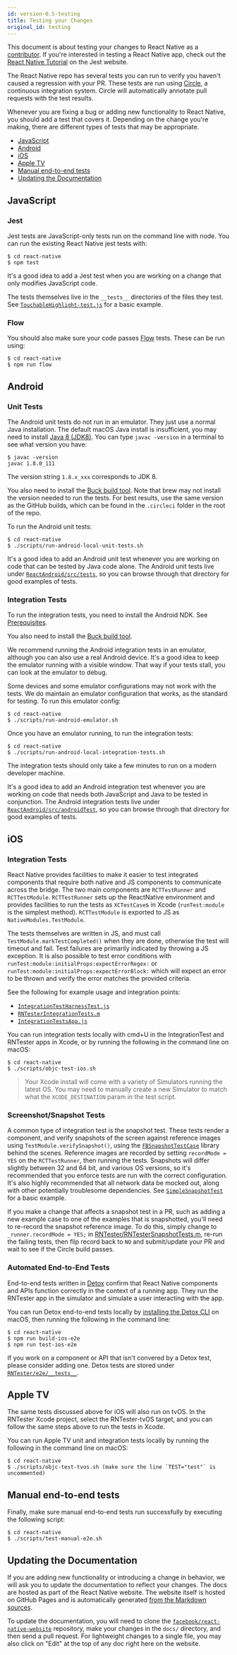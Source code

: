 ```yaml
---
id: version-0.5-testing
title: Testing your Changes
original_id: testing
---
```


This document is about testing your changes to React Native as a [contributor](contributing.md). If you're interested in testing a React Native app, check out the [React Native Tutorial](https://facebook.github.io/jest/docs/en/tutorial-react-native.html) on the Jest website.

The React Native repo has several tests you can run to verify you haven't caused a regression with your PR. These tests are run using [Circle](https://circleci.com/gh/facebook/react-native), a continuous integration system. Circle will automatically annotate pull requests with the test results.

Whenever you are fixing a bug or adding new functionality to React Native, you should add a test that covers it. Depending on the change you're making, there are different types of tests that may be appropriate.

- [JavaScript](testing.md#javascript)
- [Android](testing.md#android)
- [iOS](testing.md#ios)
- [Apple TV](testing.md#apple-tv)
- [Manual end-to-end tests](testing.md#manual-end-to-end-tests)
- [Updating the Documentation](testing.md#updating-the-documentation)

## JavaScript

### Jest

Jest tests are JavaScript-only tests run on the command line with node. You can run the existing React Native jest tests with:

    $ cd react-native
    $ npm test

It's a good idea to add a Jest test when you are working on a change that only modifies JavaScript code.

The tests themselves live in the `__tests__` directories of the files they test. See [`TouchableHighlight-test.js`](https://github.com/facebook/react-native/blob/master/Libraries/Components/Touchable/__tests__/TouchableHighlight-test.js) for a basic example.

### Flow

You should also make sure your code passes [Flow](https://flowtype.org/) tests. These can be run using:

    $ cd react-native
    $ npm run flow

## Android

### Unit Tests

The Android unit tests do not run in an emulator. They just use a normal Java installation. The default macOS Java install is insufficient, you may need to install [Java 8 (JDK8)](http://www.oracle.com/technetwork/java/javase/downloads/jdk8-downloads-2133151.html). You can type `javac -version` in a terminal to see what version you have:

```
$ javac -version
javac 1.8.0_111
```

The version string `1.8.x_xxx` corresponds to JDK 8.

You also need to install the [Buck build tool](https://buckbuild.com/setup/install.html). Note that brew may not install the version needed to run the tests. For best results, use the same version as the GitHub builds, which can be found in the `.circleci` folder in the root of the repo.

To run the Android unit tests:

    $ cd react-native
    $ ./scripts/run-android-local-unit-tests.sh

It's a good idea to add an Android unit test whenever you are working on code that can be tested by Java code alone. The Android unit tests live under [`ReactAndroid/src/tests`](https://github.com/facebook/react-native/tree/master/ReactAndroid/src/test/java/com/facebook/react), so you can browse through that directory for good examples of tests.

### Integration Tests

To run the integration tests, you need to install the Android NDK. See [Prerequisites](building-from-source.md#prerequisites).

You also need to install the [Buck build tool](https://buckbuild.com/setup/install.html).

We recommend running the Android integration tests in an emulator, although you can also use a real Android device. It's a good idea to keep the emulator running with a visible window. That way if your tests stall, you can look at the emulator to debug.

Some devices and some emulator configurations may not work with the tests. We do maintain an emulator configuration that works, as the standard for testing. To run this emulator config:

    $ cd react-native
    $ ./scripts/run-android-emulator.sh

Once you have an emulator running, to run the integration tests:

    $ cd react-native
    $ ./scripts/run-android-local-integration-tests.sh

The integration tests should only take a few minutes to run on a modern developer machine.

It's a good idea to add an Android integration test whenever you are working on code that needs both JavaScript and Java to be tested in conjunction. The Android integration tests live under [`ReactAndroid/src/androidTest`](https://github.com/facebook/react-native/tree/master/ReactAndroid/src/androidTest/java/com/facebook/react/tests), so you can browse through that directory for good examples of tests.

## iOS

### Integration Tests

React Native provides facilities to make it easier to test integrated components that require both native and JS components to communicate across the bridge. The two main components are `RCTTestRunner` and `RCTTestModule`. `RCTTestRunner` sets up the ReactNative environment and provides facilities to run the tests as `XCTestCase`s in Xcode (`runTest:module` is the simplest method). `RCTTestModule` is exported to JS as `NativeModules.TestModule`.

The tests themselves are written in JS, and must call `TestModule.markTestCompleted()` when they are done, otherwise the test will timeout and fail. Test failures are primarily indicated by throwing a JS exception. It is also possible to test error conditions with `runTest:module:initialProps:expectErrorRegex:` or `runTest:module:initialProps:expectErrorBlock:` which will expect an error to be thrown and verify the error matches the provided criteria.

See the following for example usage and integration points:

- [`IntegrationTestHarnessTest.js`](https://github.com/facebook/react-native/blob/master/IntegrationTests/IntegrationTestHarnessTest.js)
- [`RNTesterIntegrationTests.m`](https://github.com/facebook/react-native/blob/master/RNTester/RNTesterIntegrationTests/RNTesterIntegrationTests.m)
- [`IntegrationTestsApp.js`](https://github.com/facebook/react-native/blob/master/IntegrationTests/IntegrationTestsApp.js)

You can run integration tests locally with cmd+U in the IntegrationTest and RNTester apps in Xcode, or by running the following in the command line on macOS:

    $ cd react-native
    $ ./scripts/objc-test-ios.sh

> Your Xcode install will come with a variety of Simulators running the latest OS. You may need to manually create a new Simulator to match what the `XCODE_DESTINATION` param in the test script.

### Screenshot/Snapshot Tests

A common type of integration test is the snapshot test. These tests render a component, and verify snapshots of the screen against reference images using `TestModule.verifySnapshot()`, using the [`FBSnapshotTestCase`](https://github.com/facebook/ios-snapshot-test-case) library behind the scenes. Reference images are recorded by setting `recordMode = YES` on the `RCTTestRunner`, then running the tests. Snapshots will differ slightly between 32 and 64 bit, and various OS versions, so it's recommended that you enforce tests are run with the correct configuration. It's also highly recommended that all network data be mocked out, along with other potentially troublesome dependencies. See [`SimpleSnapshotTest`](https://github.com/facebook/react-native/blob/master/IntegrationTests/SimpleSnapshotTest.js) for a basic example.

If you make a change that affects a snapshot test in a PR, such as adding a new example case to one of the examples that is snapshotted, you'll need to re-record the snapshot reference image. To do this, simply change to `_runner.recordMode = YES;` in [RNTester/RNTesterSnapshotTests.m](https://github.com/facebook/react-native/blob/master/RNTester/RNTesterIntegrationTests/RNTesterSnapshotTests.m#L42), re-run the failing tests, then flip record back to `NO` and submit/update your PR and wait to see if the Circle build passes.

### Automated End-to-End Tests

End-to-end tests written in [Detox](https://github.com/wix/Detox) confirm that React Native components and APIs function correctly in the context of a running app. They run the RNTester app in the simulator and simulate a user interacting with the app.

You can run Detox end-to-end tests locally by [installing the Detox CLI](https://github.com/wix/Detox/blob/master/docs/Introduction.GettingStarted.md#step-1-install-dependencies) on macOS, then running the following in the command line:

    $ cd react-native
    $ npm run build-ios-e2e
    $ npm run test-ios-e2e

If you work on a component or API that isn't convered by a Detox test, please consider adding one. Detox tests are stored under [`RNTester/e2e/__tests__`](https://github.com/facebook/react-native/tree/master/RNTester/e2e/__tests__).

## Apple TV

The same tests discussed above for iOS will also run on tvOS. In the RNTester Xcode project, select the RNTester-tvOS target, and you can follow the same steps above to run the tests in Xcode.

You can run Apple TV unit and integration tests locally by running the following in the command line on macOS:

    $ cd react-native
    $ ./scripts/objc-test-tvos.sh (make sure the line `TEST="test"` is uncommented)

## Manual end-to-end tests

Finally, make sure manual end-to-end tests run successfully by executing the following script:

    $ cd react-native
    $ ./scripts/test-manual-e2e.sh

## Updating the Documentation

If you are adding new functionality or introducing a change in behavior, we will ask you to update the documentation to reflect your changes. The docs are hosted as part of the React Native website. The website itself is hosted on GitHub Pages and is automatically generated [from the Markdown sources](https://github.com/facebook/react-native-website/tree/master/docs).

To update the documentation, you will need to clone the [`facebook/react-native-website`](https://github.com/facebook/react-native-website) repository, make your changes in the `docs/` directory, and then send a pull request. For lightweight changes to a single file, you may also click on "Edit" at the top of any doc right here on the website.
